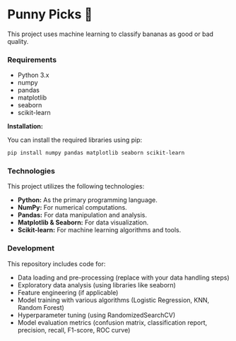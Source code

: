 # Punny Picks 🍌

This project uses machine learning to classify bananas as good or bad quality.

### Requirements

* Python 3.x
* numpy
* pandas
* matplotlib
* seaborn
* scikit-learn

**Installation:**

You can install the required libraries using pip:

```bash
pip install numpy pandas matplotlib seaborn scikit-learn
```

### Technologies

This project utilizes the following technologies:

* **Python:** As the primary programming language.
* **NumPy:** For numerical computations.
* **Pandas:** For data manipulation and analysis.
* **Matplotlib & Seaborn:** For data visualization.
* **Scikit-learn:** For machine learning algorithms and tools.

### Development

This repository includes code for:

* Data loading and pre-processing (replace with your data handling steps)
* Exploratory data analysis (using libraries like seaborn)
* Feature engineering (if applicable)
* Model training with various algorithms (Logistic Regression, KNN, Random Forest)
* Hyperparameter tuning (using RandomizedSearchCV)
* Model evaluation metrics (confusion matrix, classification report, precision, recall, F1-score, ROC curve)

